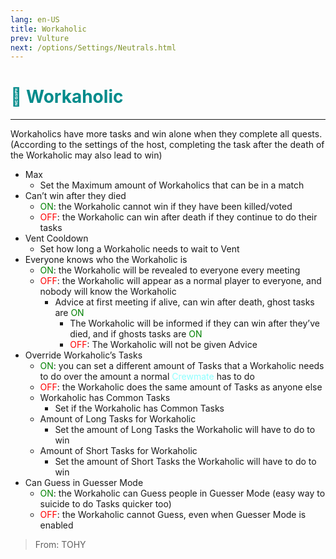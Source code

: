 ```yaml
---
lang: en-US
title: Workaholic
prev: Vulture
next: /options/Settings/Neutrals.html
---
```


# <font color="#008b8b">👷 <b>Workaholic</b></font> <Badge text="Chaos" type="tip" vertical="middle"/>
---

Workaholics have more tasks and win alone when they complete all quests. (According to the settings of the host, completing the task after the death of the Workaholic may also lead to win)
* Max
  * Set the Maximum amount of Workaholics that can be in a match
* Can’t win after they died
  * <font color=green>ON</font>: the Workaholic cannot win if they have been killed/voted
  * <font color=red>OFF</font>: the Workaholic can win after death if they continue to do their tasks
* Vent Cooldown
  * Set how long a Workaholic needs to wait to Vent
* Everyone knows who the Workaholic is
  * <font color=green>ON</font>: the Workaholic will be revealed to everyone every meeting
  * <font color=red>OFF</font>: the Workaholic will appear as a normal player to everyone, and nobody will know the Workaholic
    * Advice at first meeting if alive, can win after death, ghost tasks are <font color=green>ON</font>
      * The Workaholic will be informed if they can win after they’ve died, and if ghosts tasks are <font color=green>ON</font>
      * <font color=red>OFF</font>: The Workaholic will not be given Advice
* Override Workaholic’s Tasks
  * <font color=green>ON</font>: you can set a different amount of Tasks that a Workaholic needs to do over the amount a normal <font color=#8cffff>Crewmate</font> has to do
  * <font color=red>OFF</font>: the Workaholic does the same amount of Tasks as anyone else
  * Workaholic has Common Tasks
    * Set if the Workaholic has Common Tasks
  * Amount of Long Tasks for Workaholic
    * Set the amount of Long Tasks the Workaholic will have to do to win
  * Amount of Short Tasks for Workaholic
    * Set the amount of Short Tasks the Workaholic will have to do to win
* Can Guess in Guesser Mode
  * <font color=green>ON</font>: the Workaholic can Guess people in Guesser Mode (easy way to suicide to do Tasks quicker too)
  * <font color=red>OFF</font>: the Workaholic cannot Guess, even when Guesser Mode is enabled

> From: TOHY